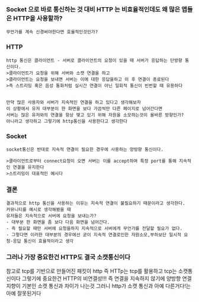 ### Socket 으로 바로 통신하는 것 대비 HTTP 는 비효율적인데도 왜 많은 앱들은 HTTP을 사용할까?
```
무언가를 계속 신경써야한다면 효율적인것인가?
```

### HTTP
```
http 통신은 클라이언트 - 서버로 클라이언트의 요청이 있을 때 서버가 응답하는 단방향 통신이다.
>클라이언트가 요청을 위해 서버와 소캣 연결을 하고
>클라이언트는 요청을 보내면 서버는 이에 대한 응답을하고 이 후 연결이 종료된다
>즉 스트리밍 혹은 음성 통화처럼 실시간 연결이 아닌 일회적 통신이 빈번할 때 유용하다


만약 많은 사용자와 서버가 지속적인 연결을 하고 있다고 생각해보자
이 상황에서 유저 대부분이 한 화면을 보다 가끔씩만 다른 페이지로 넘어간다면
서버는 많은 유저와의 연결을 항상 맺고 있기 위해 자원을 소모하는것이 올바른 방향인가?
아니라고 생각하고 그렇기에 http통신을 사용한다고 생각한다
```

### Socket
```
socket통신은 반대로 지속적 연결이 필요한 경우에 사용하는 양방향 통신이다.

>클라이언트로부터 connect요청이 오면 서버는 이를 accept하여 특정 port를 통해 지속적인 연결을 유지한다
>스트리밍이 대표적인 예시다

```

### 결론
```
결과적으로 http 통신을 사용하는 이유는 지속적 연결이 불필요하기 때문이라고 생각한다.
커뮤니티를 예시로 생각해봤을 때 
유저들은 지속적으로 서버에 요청을 보내는가?
- 대부분 한 화면을 좀 보다 다음 화면을 넘어간다.
- 즉 필요할 때만 서버에 요청을하지 지속적으로 서버에게 무언가를 전달할 필요가 없다.
- 그렇다면 이러한 대부분의 경우에선 굳이 지속적 연결로인한 자원소모,부하보단 일시적 요청-응답 통신이 효율적이라고 생각
```

### 그러나 가장 중요한건 HTTP도 결국 소캣통신이다
참고로 tcp를 기반으로 만들어진 패킷이 http
즉 HTTp는 tcp를 활용하고 tcp는 소캣통신이다
그렇기에 중요한건 HTTP의 비연결성!!!
즉 연결을 지속하지 않기에 양방향 연결 지향이 기본인 소캣 통신과 차이가 나는것
그러니 http가 소캣 통신과 아예 다른거다!는 아예 잘못된거다
